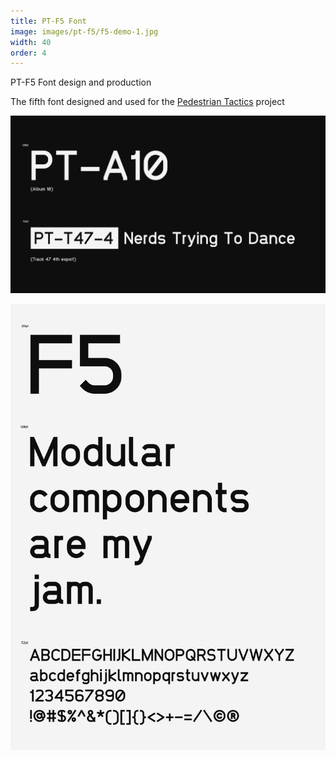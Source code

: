 ```yaml
---
title: PT-F5 Font
image: images/pt-f5/f5-demo-1.jpg
width: 40
order: 4
---
```


PT-F5 Font design and production

The fifth font designed and used for the [Pedestrian Tactics](https://pedestriantactics.com) project

![](../images/pt-f5/f5-demo-1.jpg)

![](../images/pt-f5/f5-demo-2.jpg)